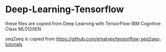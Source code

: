 # Deep-Learning-Tensorflow
these files are copied from 
Deep Learning with TensorFlow IBM Cognitive Class ML0120EN

seq2seq is copied from https://github.com/ematvey/tensorflow-seq2seq-tutorials
